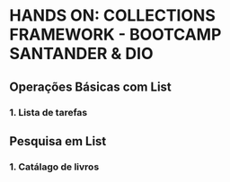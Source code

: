 # HANDS ON: COLLECTIONS FRAMEWORK - BOOTCAMP SANTANDER & DIO

## Operações Básicas com List

### 1. Lista de tarefas

## Pesquisa em List
### 1. Catálago de livros
